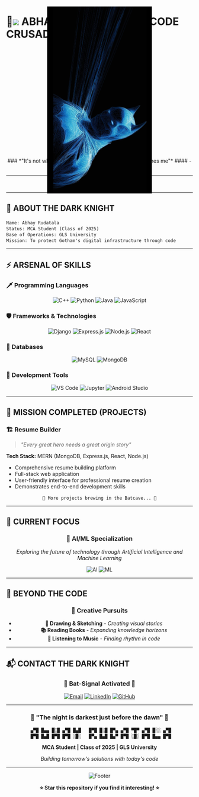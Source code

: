 # 🦇<img src="[Batman-2.jpg](https://icons8.com/icon/23965/batman)"/> ABHAY RUDATALA - THE CODE CRUSADER 🦇
<div align="center">

<p align="center">
 <img src="Batman-2.jpg" style="transform: rotate(90deg); transform-origin: center; display: block; margin: 0 auto;" width="800" alt="Batman Tech Banner"/>
</p>
### *"It's not who I am underneath, but what I do that defines me"*
#### - Christopher Nolan's Batman

---

**🌃 MCA Student GLS University 🌃**

</div>

---

## 🦇 ABOUT THE DARK KNIGHT

```
Name: Abhay Rudatala
Status: MCA Student (Class of 2025)
Base of Operations: GLS University
Mission: To protect Gotham's digital infrastructure through code
```
---

## ⚡ ARSENAL OF SKILLS

### 🗡️ **Programming Languages**
<div align="center">

![C++](https://img.shields.io/badge/C++-00599C?style=for-the-badge&logo=c%2B%2B&logoColor=white)
![Python](https://img.shields.io/badge/Python-3776AB?style=for-the-badge&logo=python&logoColor=white)
![Java](https://img.shields.io/badge/Java-ED8B00?style=for-the-badge&logo=java&logoColor=white)
![JavaScript](https://img.shields.io/badge/JavaScript-F7DF1E?style=for-the-badge&logo=javascript&logoColor=black)

</div>

### 🛡️ **Frameworks & Technologies**
<div align="center">

![Django](https://img.shields.io/badge/Django-092E20?style=for-the-badge&logo=django&logoColor=white)
![Express.js](https://img.shields.io/badge/Express.js-404D59?style=for-the-badge)
![Node.js](https://img.shields.io/badge/Node.js-43853D?style=for-the-badge&logo=node.js&logoColor=white)
![React](https://img.shields.io/badge/React-20232A?style=for-the-badge&logo=react&logoColor=61DAFB)

</div>

### 🏢 **Databases**
<div align="center">

![MySQL](https://img.shields.io/badge/MySQL-00000F?style=for-the-badge&logo=mysql&logoColor=white)
![MongoDB](https://img.shields.io/badge/MongoDB-4EA94B?style=for-the-badge&logo=mongodb&logoColor=white)

</div>

### 🔧 **Development Tools**
<div align="center">

![VS Code](https://img.shields.io/badge/Visual_Studio_Code-0078D4?style=for-the-badge&logo=visual%20studio%20code&logoColor=white)
![Jupyter](https://img.shields.io/badge/Jupyter-F37626.svg?&style=for-the-badge&logo=Jupyter&logoColor=white)
![Android Studio](https://img.shields.io/badge/Android_Studio-3DDC84?style=for-the-badge&logo=android-studio&logoColor=white)

</div>

---

## 🌟 MISSION COMPLETED (PROJECTS)

### 🏗️ **Resume Builder** 
> *"Every great hero needs a great origin story"*

**Tech Stack:** MERN (MongoDB, Express.js, React, Node.js)
- Comprehensive resume building platform
- Full-stack web application
- User-friendly interface for professional resume creation
- Demonstrates end-to-end development skills

<div align="center">

```
🦇 More projects brewing in the Batcave... 🦇
```

</div>

---

## 🎯 CURRENT FOCUS

<div align="center">

### 🤖 **AI/ML Specialization**
*Exploring the future of technology through Artificial Intelligence and Machine Learning*

![AI](https://img.shields.io/badge/AI-FF6B6B?style=for-the-badge&logo=artificial-intelligence&logoColor=white)
![ML](https://img.shields.io/badge/Machine_Learning-4ECDC4?style=for-the-badge&logo=machine-learning&logoColor=white)

</div>

---

## 🌙 BEYOND THE CODE

<div align="center">

### 🎨 **Creative Pursuits**
- **🎨 Drawing & Sketching** - *Creating visual stories*
- **📚 Reading Books** - *Expanding knowledge horizons*
- **🎵 Listening to Music** - *Finding rhythm in code*

</div>

---

## 📬 CONTACT THE DARK KNIGHT

<div align="center">

### 🦇 **Bat-Signal Activated** 🦇

[![Email](https://img.shields.io/badge/Email-D14836?style=for-the-badge&logo=gmail&logoColor=white)](mailto:abhayrudatala56789@gmail.com)
[![LinkedIn](https://img.shields.io/badge/LinkedIn-0077B5?style=for-the-badge&logo=linkedin&logoColor=white)](https://www.linkedin.com/in/abhay-rudatala-/)
[![GitHub](https://img.shields.io/badge/GitHub-100000?style=for-the-badge&logo=github&logoColor=white)](https://github.com/Abhay-Rudatala)

</div>

---

<div align="center">

### 🌃 **"The night is darkest just before the dawn"** 🌃

```
 ▄▀█ █▄▄ █░█ ▄▀█ █▄█   █▀█ █░█ █▀▄ ▄▀█ ▀█▀ ▄▀█ █░░ ▄▀█
 █▀█ █▄█ █▀█ █▀█ ░█░   █▀▄ █▄█ █▄▀ █▀█ ░█░ █▀█ █▄▄ █▀█
```

**MCA Student | Class of 2025 | GLS University**

*Building tomorrow's solutions with today's code*

</div>

---

<div align="center">

![Footer](https://capsule-render.vercel.app/api?type=waving&color=gradient&customColorList=0,2,2,5,30&height=100&section=footer)

**⭐ Star this repository if you find it interesting! ⭐**

</div>
